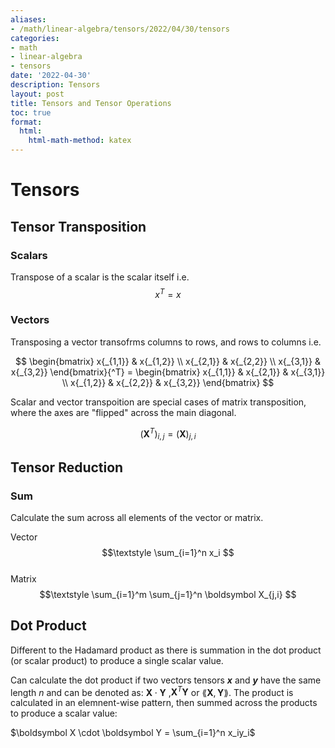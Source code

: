 ```yaml
---
aliases:
- /math/linear-algebra/tensors/2022/04/30/tensors
categories:
- math
- linear-algebra
- tensors
date: '2022-04-30'
description: Tensors
layout: post
title: Tensors and Tensor Operations
toc: true
format:
  html:
    html-math-method: katex
---
```


# Tensors

## Tensor Transposition

### Scalars

Transpose of a scalar is the scalar itself i.e. $$x{^T} = x$$

### Vectors

Transposing a vector transofrms columns to rows, and rows to columns i.e.

$$
\begin{bmatrix} x{_{1,1}} & x{_{1,2}} \\ x{_{2,1}} & x{_{2,2}} \\ x{_{3,1}} & x{_{3,2}}
\end{bmatrix}{^T} =
\begin{bmatrix}
x{_{1,1}} & x{_{2,1}} & x{_{3,1}} \\
x{_{1,2}} & x{_{2,2}} & x{_{3,2}}
\end{bmatrix}
$$

Scalar and vector transpoition are special cases of matrix transposition, where the axes are "flipped" across the main diagonal.

$$(\boldsymbol X^T)_{i,j} = (\boldsymbol X)_{j,i} $$

## Tensor Reduction

### Sum

Calculate the sum across all elements of the vector or matrix.

Vector
$$\textstyle \sum_{i=1}^n x_i $$  
Matrix 
$$\textstyle \sum_{i=1}^m \sum_{j=1}^n \boldsymbol X_{j,i} $$

## Dot Product

Different to the Hadamard product as there is summation in the dot product (or scalar product) to produce a single scalar value.

Can calculate the dot product if two vectors tensors _**x**_  and _**y**_ have the same length $n$ and can be denoted as: 
$\boldsymbol X\cdot \boldsymbol Y$ ,$\boldsymbol X^T \boldsymbol Y$  or $\lang \boldsymbol X,\boldsymbol Y \rang$.
The product is calculated in an elemnent-wise pattern, then summed across the products to produce a scalar value:

$\boldsymbol X \cdot \boldsymbol Y = \sum_{i=1}^n x_iy_i$


